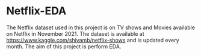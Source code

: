 # Netflix-EDA
The Netflix dataset used in this project is on TV shows and Movies available on Netflix in November 2021. The dataset is available at https://www.kaggle.com/shivamb/netflix-shows and is updated every month. The aim of this project is perform EDA. 
